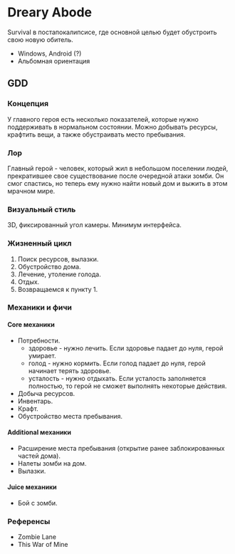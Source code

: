 # Dreary Abode

Survival в постапокалипсисе, где основной целью будет обустроить свою новую обитель.
- Windows, Android (?)
- Альбомная ориентация

## GDD

### Концепция
У главного героя есть несколько показателей, которые нужно поддерживать в нормальном состоянии. Можно добывать ресурсы, крафтить вещи, а также обустраивать место пребывания.

### Лор
Главный герой - человек, который жил в небольшом поселении людей, прекратившее свое существование после очередной атаки зомби. Он смог спастись, но теперь ему нужно найти новый дом и выжить в этом мрачном мире.

### Визуальный стиль
3D, фиксированный угол камеры. Минимум интерфейса.

### Жизненный цикл
1. Поиск ресурсов, вылазки.
2. Обустройство дома.
3. Лечение, утоление голода.
4. Отдых.
5. Возвращаемся к пункту 1.
### Механики и фичи

#### Core механики
- Потребности.
  - здоровье - нужно лечить. Если здоровье падает до нуля, герой умирает.
  - голод - нужно кормить. Если голод падает до нуля, герой начинает терять здоровье.
  - усталость - нужно отдыхать. Если усталость заполняется полностью, то герой не сможет выполнять некоторые действия.
- Добыча ресурсов.
- Инвентарь.
- Крафт.
- Обустройство места пребывания.

#### Additional механики
- Расширение места пребывания (открытие ранее заблокированных частей дома).
- Налеты зомби на дом.
- Вылазки.

#### Juice механики
- Бой с зомби.

### Референсы
- Zombie Lane
- This War of Mine
